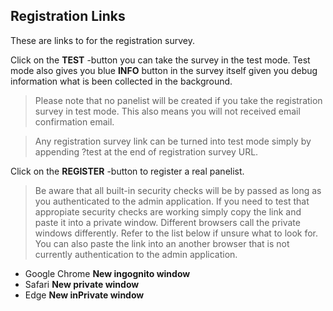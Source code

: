 ## Registration Links
These are links to for the registration survey. 

Click on the **TEST** -button you can take the survey in the test mode. Test mode also gives you blue **INFO** button in the survey itself given you debug information what is been collected in the background. 

> Please note that no panelist will be created if you take the registration survey in test mode. This also means you will not received email confirmation email.

> Any registration survey link can be turned into test mode simply by appending ?test at the end of registration survey URL.

Click on the **REGISTER** -button to register a real panelist.

> Be aware that all built-in security checks will be by passed as long as you authenticated to the admin application. If you need to test that appropiate security checks are working simply copy the link and paste it into a private window. Different browsers call the private windows differently. Refer to the list below if unsure what to look for. You can also paste the link into an another browser that is not currently authentication to the admin application.

- Google Chrome **New ingognito window**
- Safari **New private window**
- Edge **New inPrivate window**
